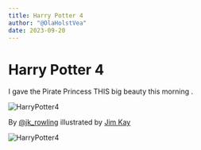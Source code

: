 ```yaml
---
title: Harry Potter 4
author: "@OlaHolstVea"
date: 2023-09-20
---
```


# Harry Potter 4


I gave the Pirate Princess THIS big beauty this morning .


![HarryPotter4](https://pbs.twimg.com/media/F6XnSWgXkAAcZjH?format=webp&name=small)

By [@jk_rowling](https://twitter.com/jk_rowling) illustrated by [Jim Kay](https://creepyscrawlers.com/)

![HarryPotter4](https://pbs.twimg.com/media/F6XnSWfW8AAETc9?format=webp&name=small)